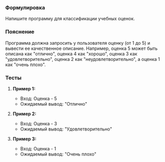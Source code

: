 
### Формулировка
Напишите программу для классификации учебных оценок.

### Пояснение
Программа должна запросить у пользователя оценку (от 1 до 5) и вывести ее качественное описание. Например, оценка 5 может быть описана как "отлично", оценка 4 как "хорошо", оценка 3 как "удовлетворительно", оценка 2 как "неудовлетворительно", а оценка 1 как "очень плохо".

### Тесты

1. **Пример 1:**
   - Вход: Оценка - 5
   - Ожидаемый вывод: "Отлично"

2. **Пример 2:**
   - Вход: Оценка - 3
   - Ожидаемый вывод: "Удовлетворительно"

3. **Пример 3:**
   - Вход: Оценка - 1
   - Ожидаемый вывод: "Очень плохо"

